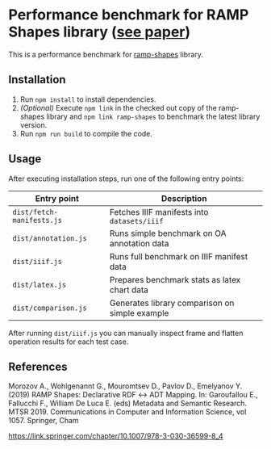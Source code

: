 # Performance benchmark for RAMP Shapes library ([see paper](https://www.researchgate.net/publication/337724413_RAMP_Shapes_Declarative_RDF_ADT_Mapping))

This is a performance benchmark for [ramp-shapes](https://github.com/ramp-shapes/ramp-shapes) library.

## Installation
1. Run `npm install` to install dependencies.
2. *(Optional)* Execute `npm link` in the checked out copy of the ramp-shapes library and `npm link ramp-shapes` to benchmark the latest library version.
3. Run `npm run build` to compile the code.

## Usage
After executing installation steps, run one of the following entry points:

| Entry point               | Description                                    |
|---------------------------|------------------------------------------------|
| `dist/fetch-manifests.js` | Fetches IIIF manifests into `datasets/iiif`    |
| `dist/annotation.js`      | Runs simple benchmark on OA annotation data    |
| `dist/iiif.js`            | Runs full benchmark on IIIF manifest data      |
| `dist/latex.js`           | Prepares benchmark stats as latex chart data   |
| `dist/comparison.js`      | Generates library comparison on simple example |

After running `dist/iiif.js` you can manually inspect frame and flatten operation results for each test case.

## References

Morozov A., Wohlgenannt G., Mouromtsev D., Pavlov D., Emelyanov Y. (2019) RAMP Shapes: Declarative RDF ↔ ADT Mapping. In: Garoufallou E., Fallucchi F., William De Luca E. (eds) Metadata and Semantic Research. MTSR 2019. Communications in Computer and Information Science, vol 1057. Springer, Cham

https://link.springer.com/chapter/10.1007/978-3-030-36599-8_4
